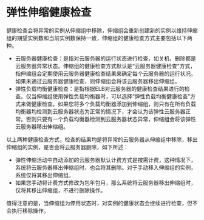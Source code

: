 # 弹性伸缩健康检查<a name="as_06_0101"></a>

健康检查会将异常的实例从伸缩组中移除，伸缩组会重新创建新的实例以维持伸缩组的期望实例数和当前实例数保持一致，伸缩组的健康检查方式主要包括以下两种。

-   云服务器健康检查：是指对云服务器的运行状态进行检查，如关机、删除都是云服务器异常状态。伸缩组的健康检查方式默认是“云服务器健康检查”方式，指伸缩组会定期使用云服务器健康检查结果来确定每个云服务器的运行状况。如果未通过云服务器健康检查，则伸缩组会将该云服务器移出伸缩组。
-   弹性负载均衡健康检查：是指根据ELB对云服务器的健康检查结果进行的检查。仅当伸缩组使用弹性负载均衡器时，可以选择“弹性负载均衡健康检查”方式来做健康检查。如果您将多个负载均衡器添加到伸缩组，则只有在所有负载均衡器均检测到云服务器状态为正常的情况下，才会认为该弹性云服务器正常。否则只要有一个负载均衡器检测到云服务器状态异常，伸缩组会将该弹性云服务器移出伸缩组。

以上两种健康检查方式，检查的结果均是将异常的云服务器从伸缩组中移除，移出伸缩组的实例，是否会将云服务器删除，如下所述：

-   弹性伸缩活动中自动添加的云服务器默认计费方式是按需计费，这种情况下，系统将云服务器移出伸缩组时，也会将其删除。对于手动移入伸缩组的实例，系统仅将其移出伸缩组。
-   如果您手动将计费方式修改为包年包月，那么系统将云服务器移出伸缩组时，仅将其移出伸缩组，不进行删除操作。

值得注意的是，当伸缩组为停用状态时，对实例的健康状态会继续进行检查，但不会执行移除操作。

